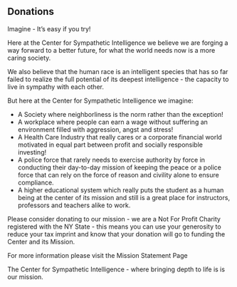 ## Donations

Imagine - It’s easy if you try!

Here at the Center for Sympathetic Intelligence we believe we are forging a way forward to a better future, for what the world needs now is a more caring society.

We also believe that the human race is an intelligent species that has so far failed to realize the full potential of its deepest intelligence - the capacity to live in sympathy with each other. 

But here at the Center for Sympathetic Intelligence we imagine:

- A Society where neighborliness is the norm rather than the exception!
- A workplace where people can earn a wage without suffering an environment filled with aggression, angst and stress!
- A Health Care Industry that really cares or a corporate financial world motivated in equal part between profit and socially responsible investing!
- A police force that rarely needs to exercise authority by force in conducting their day-to-day mission of keeping the peace or a police force that can rely on the force of reason and civility alone to ensure compliance.
- A higher educational system which really puts the student as a human being at the center of its mission and still is a great place for instructors, professors and teachers alike to work.

Please consider donating to our mission - we are a Not For Profit Charity registered with the NY State - this means you can use your generosity to reduce your tax imprint and know that your donation will go to funding the Center and its Mission. 

For more information please visit the Mission Statement Page

The Center for Sympathetic Intelligence - where bringing depth to life is is our mission.
